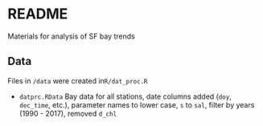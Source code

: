 # README

Materials for analysis of SF bay trends

## Data

Files in `/data` were created in`R/dat_proc.R`

* `datprc.RData` Bay data for all stations, date columns added (`doy`, `dec_time`, etc.), parameter names to lower case, `s` to `sal`, filter by years (1990 - 2017), removed `d_chl`
